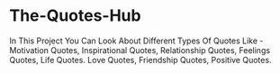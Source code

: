 # The-Quotes-Hub
In This Project You Can Look About Different Types Of Quotes Like - Motivation Quotes, Inspirational Quotes, Relationship Quotes, Feelings Quotes, Life Quotes. Love Quotes, Friendship Quotes, Positive Quotes.
